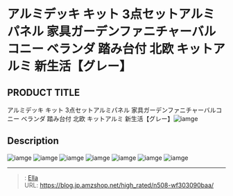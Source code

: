 # アルミデッキ キット 3点セットアルミパネル 家具ガーデンファニチャーバルコニー ベランダ 踏み台付 北欧 キットアルミ 新生活【グレー】


## PRODUCT TITLE 

アルミデッキ キット 3点セットアルミパネル 家具ガーデンファニチャーバルコニー ベランダ 踏み台付 北欧 キットアルミ 新生活【グレー】![iamge](https://b2bfiles1.gigab2b.cn/image/wkseller/304/20230406_e6cac01b22e7c77d991b4a7f348483c1.jpg)

## Description











![iamge](https://b2bfiles1.gigab2b.cn/image/wkseller/304/20230406_84a5e18c0bc3819f1cc3ccc7e0cd686d.jpg)
![iamge](https://b2bfiles1.gigab2b.cn/image/wkseller/304/20230406_efe567318ccb18614f76b03af865d240.jpg)
![iamge](https://b2bfiles1.gigab2b.cn/image/wkseller/304/20230406_07c1496bc1eadf23e19d10c807525bf8.jpg)
![iamge](https://b2bfiles1.gigab2b.cn/image/wkseller/304/20230406_30e560e2a7aa81c3f01433ad7cdcae8b.jpg)
![iamge](https://b2bfiles1.gigab2b.cn/image/wkseller/304/20230406_e57791d4d0840fde8bd80bee23ba697e.jpg)
![iamge](https://b2bfiles1.gigab2b.cn/image/wkseller/304/20230406_d9d796483bf70c577494e0cb286f1343.jpg)
![iamge](https://b2bfiles1.gigab2b.cn/image/wkseller/304/20230406_47594860e8bf2aa35f959d8edfd0d942.jpg)


---

> : [Ella](https://blog.jp.amzshop.net/)  
> URL: https://blog.jp.amzshop.net/high_rated/n508-wf303090baa/  

